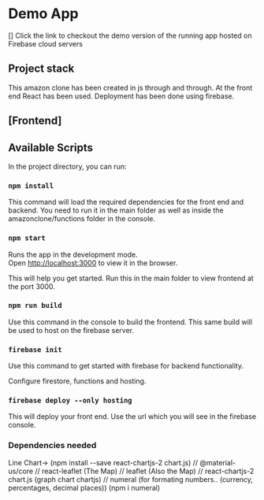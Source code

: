 # Demo App

[]
Click the link to checkout the demo version of the running app hosted on Firebase cloud servers

## Project stack

This amazon clone has been created in js through and through. At the front end React has been used. Deployment has been done using firebase.

## [Frontend]

## Available Scripts

In the project directory, you can run:

### `npm install`

This command will load the required dependencies for the front end and backend. You need to run it in the main folder as well as inside the amazonclone/functions folder in the console.

### `npm start`

Runs the app in the development mode.\
Open [http://localhost:3000](http://localhost:3000) to view it in the browser.

This will help you get started. Run this in the main folder to view frontend at the port 3000.

### `npm run build`

Use this command in the console to build the frontend. This same build will be used to host on the firebase server.

### `firebase init`

Use this command to get started with firebase for backend functionality.

Configure firestore, functions and hosting.

### `firebase deploy --only hosting`

This will deploy your front end. Use the url which you will see in the firebase console.

### Dependencies needed

Line Chart->
(npm install --save react-chartjs-2 chart.js)
// @material-us/core
// react-leaflet (The Map)
// leaflet (Also the Map)
// react-chartjs-2 chart.js (graph chart chartjs)
// numeral (for formating numbers.. (currency, percentages, decimal places))
(npm i numeral)
